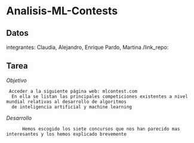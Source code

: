 # Analisis-ML-Contests
## Datos
  integrantes: Claudia, Alejandro, Enrique Pardo, Martina /link_repo:
  
## Tarea
  <em>Objetivo</em>
  
     Acceder a la siguiente página web: mlcontest.com
      En ella se listan las principales competiciones existentes a nivel mundial relativas al desarrollo de algoritmos 
      de inteligencia artificial y machine learning
       
 <em>Desarrollo</em>
 
          Hemos escogido los siete concursos que nos han parecido mas interesantes y los hemos explicado brevemente
      
